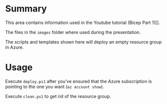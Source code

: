 # Summary

This area contains information used in the Youtube tutorial (Bicep Part 1)[].

The files in the `images` folder where used during the presentation.

The scripts and templates shown here will deploy an empty resource group in Azure.

# Usage

Execute `deploy.ps1` after you've ensured that the Azure subscription is pointing to the one you want (`az account show`).

Execute `clean.ps1` to get rid of the resource group.
